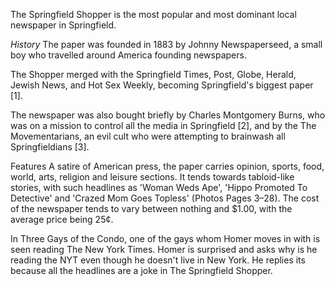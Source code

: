 The Springfield Shopper is the most popular and most dominant local newspaper in Springfield.

*History*
The paper was founded in 1883 by Johnny Newspaperseed, a small boy who travelled around America founding newspapers.

The Shopper merged with the Springfield Times, Post, Globe, Herald, Jewish News, and Hot Sex Weekly, becoming Springfield's biggest paper [1].

The newspaper was also bought briefly by Charles Montgomery Burns, who was on a mission to control all the media in Springfield [2], and by the The Movementarians, an evil cult who were attempting to brainwash all Springfieldians [3].

Features
A satire of American press, the paper carries opinion, sports, food, world, arts, religion and leisure sections. It tends towards tabloid-like stories, with such headlines as 'Woman Weds Ape', 'Hippo Promoted To Detective' and 'Crazed Mom Goes Topless' (Photos Pages 3–28). The cost of the newspaper tends to vary between nothing and $1.00, with the average price being 25¢.

In Three Gays of the Condo, one of the gays whom Homer moves in with is seen reading The New York Times. Homer is surprised and asks why is he reading the NYT even though he doesn't live in New York. He replies its because all the headlines are a joke in The Springfield Shopper.

